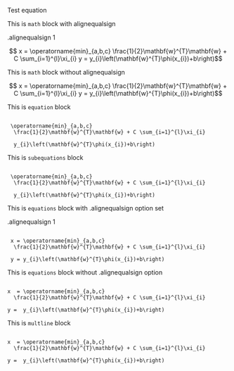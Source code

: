 Test equation

This is `math` block with alignequalsign

.alignequalsign 1
```math

x = \operatorname{min}_{a,b,c}
  \frac{1}{2}\mathbf{w}^{T}\mathbf{w} + C \sum_{i=1}^{l}\xi_{i}

y =  y_{i}\left(\mathbf{w}^{T}\phi(x_{i})+b\right)
```

This is `math` block without alignequalsign


```math

x = \operatorname{min}_{a,b,c}
  \frac{1}{2}\mathbf{w}^{T}\mathbf{w} + C \sum_{i=1}^{l}\xi_{i}

y =  y_{i}\left(\mathbf{w}^{T}\phi(x_{i})+b\right)
```



This is `equation` block

```equation

 \operatorname{min}_{a,b,c}
  \frac{1}{2}\mathbf{w}^{T}\mathbf{w} + C \sum_{i=1}^{l}\xi_{i}

  y_{i}\left(\mathbf{w}^{T}\phi(x_{i})+b\right)
```

This is `subequations` block

```subequations

 \operatorname{min}_{a,b,c}
  \frac{1}{2}\mathbf{w}^{T}\mathbf{w} + C \sum_{i=1}^{l}\xi_{i}

  y_{i}\left(\mathbf{w}^{T}\phi(x_{i})+b\right)
```

This is `equations` block with .alignequalsign option set

.alignequalsign 1
```equations

 x = \operatorname{min}_{a,b,c}
  \frac{1}{2}\mathbf{w}^{T}\mathbf{w} + C \sum_{i=1}^{l}\xi_{i}

 y = y_{i}\left(\mathbf{w}^{T}\phi(x_{i})+b\right)
```

This is `equations` block without .alignequalsign option

```equations

x  = \operatorname{min}_{a,b,c}
  \frac{1}{2}\mathbf{w}^{T}\mathbf{w} + C \sum_{i=1}^{l}\xi_{i}

y =  y_{i}\left(\mathbf{w}^{T}\phi(x_{i})+b\right)
```

This is `multline` block


```multline*

x  = \operatorname{min}_{a,b,c}
  \frac{1}{2}\mathbf{w}^{T}\mathbf{w} + C \sum_{i=1}^{l}\xi_{i}

y =  y_{i}\left(\mathbf{w}^{T}\phi(x_{i})+b\right)
```
